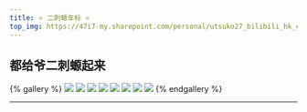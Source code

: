 ```yaml
---
title: ⭐ 二刺螈车标 ⭐
top_img: https://47i7-my.sharepoint.com/personal/utsuko27_bilibili_hk_cn/Documents/Pictures/bed/gallery/anime/二次元车标/1601024335721.jpeg
---
```


<!--
 * @Author: Weidows
 * @Date: 2020-08-25 19:14:35
 * @LastEditors: Weidows
 * @LastEditTime: 2020-10-22 17:08:01
 * @FilePath: \Weidowsd:\Game\Demo\Github\Blog\source\tags\gallery\二次元车标.md
-->

## 都给爷二刺螈起来

{% gallery %}
![](https://47i7-my.sharepoint.com/personal/utsuko27_bilibili_hk_cn/Documents/Pictures/bed/gallery/anime/二次元车标/1601024335721.jpeg)
![](https://47i7-my.sharepoint.com/personal/utsuko27_bilibili_hk_cn/Documents/Pictures/bed/gallery/anime/二次元车标/1601024357177.jpeg)
![](https://47i7-my.sharepoint.com/personal/utsuko27_bilibili_hk_cn/Documents/Pictures/bed/gallery/anime/二次元车标/1601024362625.jpeg)
![](https://47i7-my.sharepoint.com/personal/utsuko27_bilibili_hk_cn/Documents/Pictures/bed/gallery/anime/二次元车标/1601024367716.jpeg)
![](https://47i7-my.sharepoint.com/personal/utsuko27_bilibili_hk_cn/Documents/Pictures/bed/gallery/anime/二次元车标/1601024374935.jpeg)
![](https://47i7-my.sharepoint.com/personal/utsuko27_bilibili_hk_cn/Documents/Pictures/bed/gallery/anime/二次元车标/1601024380044.jpeg)
![](https://47i7-my.sharepoint.com/personal/utsuko27_bilibili_hk_cn/Documents/Pictures/bed/gallery/anime/二次元车标/1601024388364.jpeg)
![](https://47i7-my.sharepoint.com/personal/utsuko27_bilibili_hk_cn/Documents/Pictures/bed/gallery/anime/二次元车标/1601024395025.jpeg)
{% endgallery %}

---
